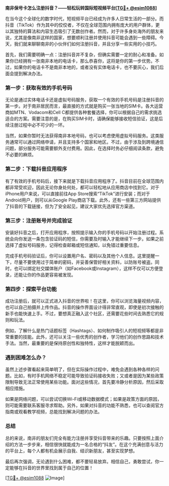 **南非保号卡怎么注册抖音？——轻松玩转国际短视频平台[[TG💪+ @esim1088](https://t.me/s/esim1088)]**

在当今这个全球化的数字时代，短视频平台已经成为许多人日常生活的一部分。而抖音（TikTok）作为其中的佼佼者，不仅在全球范围内拥有庞大的用户群体，更以其独特的算法和内容生态吸引了无数创作者。然而，对于许多身处海外的朋友来说，尤其是像南非这样的国家，想要顺利注册并使用抖音可能会遇到一些障碍。今天，我们就来聊聊南非的小伙伴们如何注册抖音，并且分享一些实用的小技巧。

首先，我们需要明确一点：注册抖音并不复杂，但确实需要一定的耐心和准备。如果你已经拥有一张南非本地的电话卡，那么恭喜你，这将是你的第一步优势。不过，如果你的电话卡不是南非本地的，或者没有实体电话卡，也不要灰心，我们后面会提到解决办法。

### 第一步：获取有效的手机号码

无论是通过实体电话卡还是虚拟号码服务，获取一个有效的手机号码是注册抖音的第一步。对于南非居民而言，最直接的方式就是购买一张当地的SIM卡。各大运营商如MTN、Vodacom和Cell C都提供各种套餐选择，你可以根据自己的需求挑选适合的方案。需要注意的是，在购买SIM卡时，请确保能够接收短信验证，这是后续注册过程中必不可少的一环。

当然，如果你暂时无法获得南非本地号码，也可以考虑使用虚拟号码服务。这类服务通常可以通过网络申请，并且支持多个国家和地区。不过，由于涉及到跨境通信问题，部分服务可能需要额外支付费用。因此，在选择时务必仔细阅读条款，避免不必要的麻烦。

### 第二步：下载抖音应用程序

有了有效的手机号码后，接下来就是下载抖音应用程序了。抖音目前在全球范围内都非常受欢迎，因此无论你身处何处，都可以轻松地从应用商店中找到它。对于iPhone用户来说，可以直接前往App Store搜索“TikTok”进行安装；而对于Android用户，则可以从Google Play商店下载。此外，还有一些第三方网站提供了抖音的下载链接，但为了安全起见，建议大家优先选择官方渠道。

### 第三步：注册账号并完成验证

安装好抖音之后，打开应用程序，按照提示输入你的手机号码以开始注册过程。系统会向你发送一条包含验证码的短信，你需要及时输入才能继续下一步。如果之前选择了虚拟号码服务，记得检查邮箱或短信通知，以免错过重要信息。

完成手机号码验证后，你可以设置用户名、密码以及其他个人信息。这里提醒一下，尽量不要使用过于简单的密码，并妥善保管好相关资料，以防账号被盗。同时，也可以绑定社交媒体账户（如Facebook或Instagram），这样不仅可以方便登录，还能让你的作品更容易被发现。

### 第四步：探索平台功能

成功注册后，就可以正式进入抖音的世界啦！在这里，你可以浏览海量视频内容，也可以自己拍摄并上传作品。抖音的操作界面设计得非常直观，即使是初次接触的新手也能快速上手。不过，要想真正融入这个社区，还需要花些时间去熟悉它的规则和玩法。

例如，了解什么是热门话题标签（Hashtags）、如何制作吸引人的短视频等都是非常重要的技能。此外，还可以关注一些优秀的创作者，学习他们的创作思路和技术手法。当然，最重要的是保持原创性和独特性，这样才能脱颖而出。

### 遇到困难怎么办？

虽然上述步骤看起来简单明了，但在实际操作过程中，难免会遇到各种各样的问题。比如，有时手机网络不稳定可能导致验证码接收失败；又或者是因为某些政策限制导致无法正常使用某些功能。面对这些情况，首先要冷静分析原因，然后采取相应措施。

如果是网络问题，可以尝试切换Wi-Fi或移动数据模式；如果是政策方面的原因，则可能需要联系客服寻求帮助。另外，如果对抖音的功能不熟悉，也可以查阅官方指南或观看教学视频，总能找到解决问题的办法。

### 总结

总的来说，南非的朋友们完全有能力注册并享受抖音带来的乐趣。只要按照上面介绍的方法一步步来，相信很快就能成为一名合格的“抖友”。在这个充满创意与活力的平台上，每个人都有机会展示自我、结识新朋友，甚至实现梦想。

最后再次强调，无论遇到什么困难，都不要轻易放弃。相信自己，勇敢尝试，你一定能够在抖音的世界里找到属于自己的位置！

[[TG💪+ @esim1088](https://t.me/s/esim1088) ![Image](https://i.postimg.cc/4NQfJmqS/Snipaste-2025-05-13-00-14-12.png)]